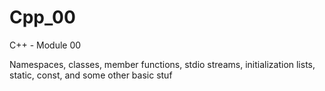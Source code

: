 # Cpp_00
C++ - Module 00


Namespaces, classes, member functions, stdio streams,
initialization lists, static, const, and some other basic
stuf
